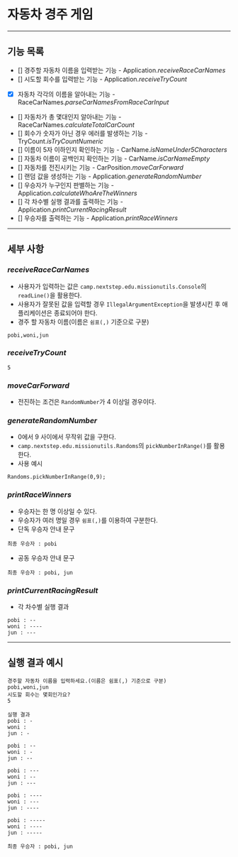 # 자동차 경주 게임

---

## 기능 목록

- [] 경주할 자동차 이름을 입력받는 기능 - Application.*receiveRaceCarNames*
- [] 시도할 회수를 입력받는 기능 - Application.*receiveTryCount*
- [X] 자동차 각각의 이름을 알아내는 기능 - RaceCarNames.*parseCarNamesFromRaceCarInput*
- [] 자동차가 총 몇대인지 알아내는 기능 - RaceCarNames.*calculateTotalCarCount*
- [] 회수가 숫자가 아닌 경우 에러를 발생하는 기능 - TryCount.*isTryCountNumeric*
- [] 이름이 5자 이하인지 확인하는 기능 - CarName.*isNameUnder5Characters*
- [] 자동차 이름이 공백인지 확인하는 기능 - CarName.*isCarNameEmpty*
- [] 자동차를 전진시키는 기능 - CarPosition.*moveCarForward*
- [] 랜덤 값을 생성하는 기능 - Application.*generateRandomNumber*
- [] 우승자가 누구인지 판별하는 기능 - Application.*calculateWhoAreTheWinners*
- [] 각 차수별 실행 결과를 출력하는 기능 - Application.*printCurrentRacingResult*
- [] 우승자를 출력하는 기능 - Application.*printRaceWinners*

---

## 세부 사항

### *receiveRaceCarNames*
- 사용자가 입력하는 값은 `camp.nextstep.edu.missionutils.Console`의 `readLine()`을 활용한다.
- 사용자가 잘못된 값을 입력할 경우 `IllegalArgumentException`을 발생시킨 후 애플리케이션은 종료되어야 한다.
- 경주 할 자동차 이름(이름은 `쉼표(,)` 기준으로 구분)
```
pobi,woni,jun
```

### *receiveTryCount*
```
5
```

### *moveCarForward*
- 전진하는 조건은 `RandomNumber`가 4 이상일 경우이다.

### *generateRandomNumber*
- 0에서 9 사이에서 무작위 값을 구한다.
- `camp.nextstep.edu.missionutils.Randoms`의 `pickNumberInRange()`를 활용한다.
- 사용 예시
```
Randoms.pickNumberInRange(0,9);
```

### *printRaceWinners*
- 우승자는 한 명 이상일 수 있다.
- 우승자가 여러 명일 경우 `쉼표(,)`를 이용하여 구분한다.
- 단독 우승자 안내 문구
```
최종 우승자 : pobi
```
- 공동 우승자 안내 문구
```
최종 우승자 : pobi, jun
```

### *printCurrentRacingResult*
- 각 차수별 실행 결과
```
pobi : --
woni : ----
jun : ---
```

---

## 실행 결과 예시

```
경주할 자동차 이름을 입력하세요.(이름은 쉼표(,) 기준으로 구분)
pobi,woni,jun
시도할 회수는 몇회인가요?
5

실행 결과
pobi : -
woni : 
jun : -

pobi : --
woni : -
jun : --

pobi : ---
woni : --
jun : ---

pobi : ----
woni : ---
jun : ----

pobi : -----
woni : ----
jun : -----

최종 우승자 : pobi, jun
```